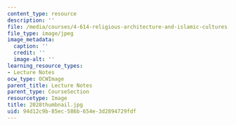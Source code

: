 ```yaml
---
content_type: resource
description: ''
file: /media/courses/4-614-religious-architecture-and-islamic-cultures-fall-2002/94d12c9b85ec586b654e3d2894729fdf_2028thumbnail.jpg
file_type: image/jpeg
image_metadata:
  caption: ''
  credit: ''
  image-alt: ''
learning_resource_types:
- Lecture Notes
ocw_type: OCWImage
parent_title: Lecture Notes
parent_type: CourseSection
resourcetype: Image
title: 2028thumbnail.jpg
uid: 94d12c9b-85ec-586b-654e-3d2894729fdf
---
```

